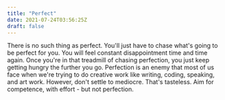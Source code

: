 ```yaml
---
title: "Perfect"
date: 2021-07-24T03:56:25Z
draft: false
---
```


There is no such thing as perfect. You'll just have to chase what's going to be perfect for you.  You will feel constant disappointment time and time again. Once you're in that treadmill of chasing perfection, you just keep getting hungry the further you go. Perfection is an enemy that most of us face when we're trying to do creative work like writing, coding, speaking, and art work. However, don't settle to mediocre. That's tasteless. Aim for competence, with effort - but not perfection.